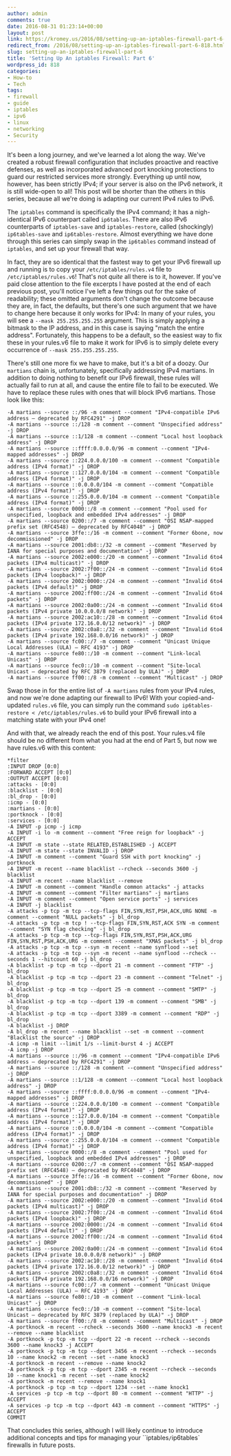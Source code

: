 ```yaml
---
author: admin
comments: true
date: 2016-08-31 01:23:14+00:00
layout: post
link: https://kromey.us/2016/08/setting-up-an-iptables-firewall-part-6-818.html
redirect_from: /2016/08/setting-up-an-iptables-firewall-part-6-818.html
slug: setting-up-an-iptables-firewall-part-6
title: 'Setting Up An iptables Firewall: Part 6'
wordpress_id: 818
categories:
- How-to
- Tech
tags:
- firewall
- guide
- iptables
- ipv6
- linux
- networking
- Security
---
```


It's been a long journey, and we've learned a lot along the way. We've created a robust firewall configuration that includes proactive and reactive defenses, as well as incorporated advanced port knocking protections to guard our restricted services more strongly. Everything up until now, however, has been strictly IPv4; if your server is also on the IPv6 network, it is still wide-open to all! This post will be shorter than the others in this series, because all we're doing is adapting our current IPv4 rules to IPv6.

The `iptables` command is specifically the IPv4 command; it has a nigh-identical IPv6 counterpart called `ip6tables`. There are also IPv6 counterparts of `iptables-save` and `iptables-restore`, called (shockingly) `ip6tables-save` and `ip6tables-restore`. Almost everything we have done through this series can simply swap in the `ip6tables` command instead of `iptables`, and set up your firewall that way.

In fact, they are so identical that the fastest way to get your IPv6 firewall up and running is to copy your `/etc/iptables/rules.v4` file to `/etc/iptables/rules.v6`! That's not _quite_ all there is to it, however. If you've paid close attention to the file excerpts I have posted at the end of each previous post, you'll notice I've left a few things out for the sake of readability; these omitted arguments don't change the outcome because they are, in fact, the defaults, but there's one such argument that we have to change here because it only works for IPv4: In many of your rules, you will see a `--mask 255.255.255.255` argument. This is simply applying a bitmask to the IP address, and in this case is saying "match the entire address". Fortunately, this happens to be a default, so the easiest way to fix these in your rules.v6 file to make it work for IPv6 is to simply delete every occurrence of `--mask 255.255.255.255`.

There's still one more fix we have to make, but it's a bit of a doozy. Our `martians` chain is, unfortunately, specifically addressing IPv4 martians. In addition to doing nothing to benefit our IPv6 firewall, these rules will actually fail to run at all, and cause the entire file to fail to be executed. We have to replace these rules with ones that will block IPv6 martians. Those look like this:


    
    
    -A martians --source ::/96 -m comment --comment "IPv4-compatible IPv6 address – deprecated by RFC4291" -j DROP
    -A martians --source ::/128 -m comment --comment "Unspecified address" -j DROP
    -A martians --source ::1/128 -m comment --comment "Local host loopback address" -j DROP
    -A martians --source ::ffff:0.0.0.0/96 -m comment --comment "IPv4-mapped addresses" -j DROP
    -A martians --source ::224.0.0.0/100 -m comment --comment "Compatible address (IPv4 format)" -j DROP
    -A martians --source ::127.0.0.0/104 -m comment --comment "Compatible address (IPv4 format)" -j DROP
    -A martians --source ::0.0.0.0/104 -m comment --comment "Compatible address (IPv4 format)" -j DROP
    -A martians --source ::255.0.0.0/104 -m comment --comment "Compatible address (IPv4 format)" -j DROP
    -A martians --source 0000::/8 -m comment --comment "Pool used for unspecified, loopback and embedded IPv4 addresses" -j DROP
    -A martians --source 0200::/7 -m comment --comment "OSI NSAP-mapped prefix set (RFC4548) – deprecated by RFC4048" -j DROP
    -A martians --source 3ffe::/16 -m comment --comment "Former 6bone, now decommissioned" -j DROP
    -A martians --source 2001:db8::/32 -m comment --comment "Reserved by IANA for special purposes and documentation" -j DROP
    -A martians --source 2002:e000::/20 -m comment --comment "Invalid 6to4 packets (IPv4 multicast)" -j DROP
    -A martians --source 2002:7f00::/24 -m comment --comment "Invalid 6to4 packets (IPv4 loopback)" -j DROP
    -A martians --source 2002:0000::/24 -m comment --comment "Invalid 6to4 packets (IPv4 default)" -j DROP
    -A martians --source 2002:ff00::/24 -m comment --comment "Invalid 6to4 packets" -j DROP
    -A martians --source 2002:0a00::/24 -m comment --comment "Invalid 6to4 packets (IPv4 private 10.0.0.0/8 network)" -j DROP
    -A martians --source 2002:ac10::/28 -m comment --comment "Invalid 6to4 packets (IPv4 private 172.16.0.0/12 network)" -j DROP
    -A martians --source 2002:c0a8::/32 -m comment --comment "Invalid 6to4 packets (IPv4 private 192.168.0.0/16 network)" -j DROP
    -A martians --source fc00::/7 -m comment --comment "Unicast Unique Local Addresses (ULA) – RFC 4193" -j DROP
    -A martians --source fe80::/10 -m comment --comment "Link-local Unicast" -j DROP
    -A martians --source fec0::/10 -m comment --comment "Site-local Unicast – deprecated by RFC 3879 (replaced by ULA)" -j DROP
    -A martians --source ff00::/8 -m comment --comment "Multicast" -j DROP
    



Swap those in for the entire list of `-A martians` rules from your IPv4 rules, and now we're done adapting our firewall to IPv6! With your copied-and-updated `rules.v6` file, you can simply run the command `sudo ip6tables-restore < /etc/iptables/rules.v6` to build your IPv6 firewall into a matching state with your IPv4 one!

And with that, we already reach the end of this post. Your rules.v4 file should be no different from what you had at the end of Part 5, but now we have rules.v6 with this content:


    
    
    *filter
    :INPUT DROP [0:0]
    :FORWARD ACCEPT [0:0]
    :OUTPUT ACCEPT [0:0]
    :attacks - [0:0]
    :blacklist - [0:0]
    :bl_drop - [0:0]
    :icmp - [0:0]
    :martians - [0:0]
    :portknock - [0:0]
    :services - [0:0]
    -A INPUT -p icmp -j icmp
    -A INPUT -i lo -m comment --comment "Free reign for loopback" -j ACCEPT
    -A INPUT -m state --state RELATED,ESTABLISHED -j ACCEPT
    -A INPUT -m state --state INVALID -j DROP
    -A INPUT -m comment --comment "Guard SSH with port knocking" -j portknock
    -A INPUT -m recent --name blacklist --rcheck --seconds 3600 -j blacklist
    -A INPUT -m recent --name blacklist --remove
    -A INPUT -m comment --comment "Handle common attacks" -j attacks
    -A INPUT -m comment --comment "Filter martians" -j martians
    -A INPUT -m comment --comment "Open service ports" -j services
    -A INPUT -j blacklist
    -A attacks -p tcp -m tcp --tcp-flags FIN,SYN,RST,PSH,ACK,URG NONE -m comment --comment "NULL packets" -j bl_drop
    -A attacks -p tcp -m tcp ! --tcp-flags FIN,SYN,RST,ACK SYN -m comment --comment "SYN flag checking" -j bl_drop
    -A attacks -p tcp -m tcp --tcp-flags FIN,SYN,RST,PSH,ACK,URG FIN,SYN,RST,PSH,ACK,URG -m comment --comment "XMAS packets" -j bl_drop
    -A attacks -p tcp -m tcp --syn -m recent --name synflood --set
    -A attacks -p tcp -m tcp --syn -m recent --name synflood --rcheck --seconds 1 --hitcount 60 -j bl_drop
    -A blacklist -p tcp -m tcp --dport 21 -m comment --comment "FTP" -j bl_drop
    -A blacklist -p tcp -m tcp --dport 23 -m comment --comment "Telnet" -j bl_drop
    -A blacklist -p tcp -m tcp --dport 25 -m comment --comment "SMTP" -j bl_drop
    -A blacklist -p tcp -m tcp --dport 139 -m comment --comment "SMB" -j bl_drop
    -A blacklist -p tcp -m tcp --dport 3389 -m comment --comment "RDP" -j bl_drop
    -A blacklist -j DROP
    -A bl_drop -m recent --name blacklist --set -m comment --comment "Blacklist the source" -j DROP
    -A icmp -m limit --limit 1/s --limit-burst 4 -j ACCEPT
    -A icmp -j DROP
    -A martians --source ::/96 -m comment --comment "IPv4-compatible IPv6 address – deprecated by RFC4291" -j DROP
    -A martians --source ::/128 -m comment --comment "Unspecified address" -j DROP
    -A martians --source ::1/128 -m comment --comment "Local host loopback address" -j DROP
    -A martians --source ::ffff:0.0.0.0/96 -m comment --comment "IPv4-mapped addresses" -j DROP
    -A martians --source ::224.0.0.0/100 -m comment --comment "Compatible address (IPv4 format)" -j DROP
    -A martians --source ::127.0.0.0/104 -m comment --comment "Compatible address (IPv4 format)" -j DROP
    -A martians --source ::0.0.0.0/104 -m comment --comment "Compatible address (IPv4 format)" -j DROP
    -A martians --source ::255.0.0.0/104 -m comment --comment "Compatible address (IPv4 format)" -j DROP
    -A martians --source 0000::/8 -m comment --comment "Pool used for unspecified, loopback and embedded IPv4 addresses" -j DROP
    -A martians --source 0200::/7 -m comment --comment "OSI NSAP-mapped prefix set (RFC4548) – deprecated by RFC4048" -j DROP
    -A martians --source 3ffe::/16 -m comment --comment "Former 6bone, now decommissioned" -j DROP
    -A martians --source 2001:db8::/32 -m comment --comment "Reserved by IANA for special purposes and documentation" -j DROP
    -A martians --source 2002:e000::/20 -m comment --comment "Invalid 6to4 packets (IPv4 multicast)" -j DROP
    -A martians --source 2002:7f00::/24 -m comment --comment "Invalid 6to4 packets (IPv4 loopback)" -j DROP
    -A martians --source 2002:0000::/24 -m comment --comment "Invalid 6to4 packets (IPv4 default)" -j DROP
    -A martians --source 2002:ff00::/24 -m comment --comment "Invalid 6to4 packets" -j DROP
    -A martians --source 2002:0a00::/24 -m comment --comment "Invalid 6to4 packets (IPv4 private 10.0.0.0/8 network)" -j DROP
    -A martians --source 2002:ac10::/28 -m comment --comment "Invalid 6to4 packets (IPv4 private 172.16.0.0/12 network)" -j DROP
    -A martians --source 2002:c0a8::/32 -m comment --comment "Invalid 6to4 packets (IPv4 private 192.168.0.0/16 network)" -j DROP
    -A martians --source fc00::/7 -m comment --comment "Unicast Unique Local Addresses (ULA) – RFC 4193" -j DROP
    -A martians --source fe80::/10 -m comment --comment "Link-local Unicast" -j DROP
    -A martians --source fec0::/10 -m comment --comment "Site-local Unicast – deprecated by RFC 3879 (replaced by ULA)" -j DROP
    -A martians --source ff00::/8 -m comment --comment "Multicast" -j DROP
    -A portknock -m recent --rcheck --seconds 3600 --name knock3 -m recent --remove --name blacklist
    -A portknock -p tcp -m tcp --dport 22 -m recent --rcheck --seconds 3600 --name knock3 -j ACCEPT
    -A portknock -p tcp -m tcp --dport 3456 -m recent --rcheck --seconds 10 --name knock2 -m recent --set --name knock3
    -A portknock -m recent --remove --name knock2
    -A portknock -p tcp -m tcp --dport 2345 -m recent --rcheck --seconds 10 --name knock1 -m recent --set --name knock2
    -A portknock -m recent --remove --name knock1
    -A portknock -p tcp -m tcp --dport 1234 --set --name knock1
    -A services -p tcp -m tcp --dport 80 -m comment --comment "HTTP" -j ACCEPT
    -A services -p tcp -m tcp --dport 443 -m comment --comment "HTTPS" -j ACCEPT
    COMMIT
    



That concludes this series, although I will likely continue to introduce additional concepts and tips for managing your ``iptables`/`ip6tables` firewalls in future posts.
